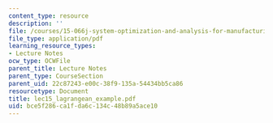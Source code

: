```yaml
---
content_type: resource
description: ''
file: /courses/15-066j-system-optimization-and-analysis-for-manufacturing-summer-2003/bce5f286ca1fda6c134c48b89a5ace10_lec15_lagrangean_example.pdf
file_type: application/pdf
learning_resource_types:
- Lecture Notes
ocw_type: OCWFile
parent_title: Lecture Notes
parent_type: CourseSection
parent_uid: 22c87243-e00c-38f9-135a-54434bb5ca86
resourcetype: Document
title: lec15_lagrangean_example.pdf
uid: bce5f286-ca1f-da6c-134c-48b89a5ace10
---
```

